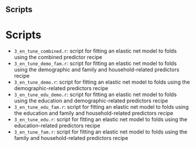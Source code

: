 ## Scripts

# Scripts
- `3_en_tune_combined.r`: script for fitting an elastic net model to folds using the combined predictor recipe
- `3_en_tune_demo_fam.r`: script for fitting an elastic net model to folds using the demographic and family and household-related predictors recipe
- `3_en_tune_demo.r`: script for fitting an elastic net model to folds using the demographic-related predictors recipe
- `3_en_tune_edu_demo.r`: script for fitting an elastic net model to folds using the education and demographic-related predictors recipe
- `3_en_tune_edu_fam.r`: script for fitting an elastic net model to folds using the education and family and household-related predictors recipe
- `3_en_tune_edu.r`: script for fitting an elastic net model to folds using the education-related predictors recipe
- `3_en_tune_fam.r`: script for fitting an elastic net model to folds using the family and household-related predictors recipe